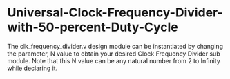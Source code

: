 # Universal-Clock-Frequency-Divider-with-50-percent-Duty-Cycle
The clk_frequency_divider.v design module can be instantiated by changing the parameter, N value to obtain your desired Clock Frequency Divider sub module.
Note that this N value can be any natural number from 2 to Infinity while declaring it.
